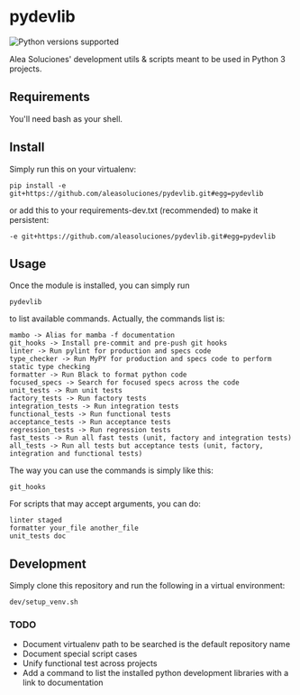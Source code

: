 # pydevlib

![Python versions supported](https://img.shields.io/badge/supports%20python-3.7%20|%203.8%20|%203.9-blue.svg)

Alea Soluciones' development utils & scripts meant to be used in Python 3 projects.

## Requirements

You'll need bash as your shell.

## Install

Simply run this on your virtualenv:

```
pip install -e git+https://github.com/aleasoluciones/pydevlib.git#egg=pydevlib
```

or add this to your requirements-dev.txt (recommended) to make it persistent:

```
-e git+https://github.com/aleasoluciones/pydevlib.git#egg=pydevlib
```

## Usage

Once the module is installed, you can simply run

```
pydevlib
```

to list available commands. Actually, the commands list is:

```
mambo -> Alias for mamba -f documentation
git_hooks -> Install pre-commit and pre-push git hooks
linter -> Run pylint for production and specs code
type_checker -> Run MyPY for production and specs code to perform static type checking
formatter -> Run Black to format python code
focused_specs -> Search for focused specs across the code
unit_tests -> Run unit tests
factory_tests -> Run factory tests
integration_tests -> Run integration tests
functional_tests -> Run functional tests
acceptance_tests -> Run acceptance tests
regression_tests -> Run regression tests
fast_tests -> Run all fast tests (unit, factory and integration tests)
all_tests -> Run all tests but acceptance tests (unit, factory, integration and functional tests)
```

The way you can use the commands is simply like this:

```
git_hooks
```

For scripts that may accept arguments, you can do:

```
linter staged
formatter your_file another_file
unit_tests doc
```

## Development

Simply clone this repository and run the following in a virtual environment:

```
dev/setup_venv.sh
```

### TODO

- Document virtualenv path to be searched is the default repository name
- Document special script cases
- Unify functional test across projects
- Add a command to list the installed python development libraries with a link to documentation
